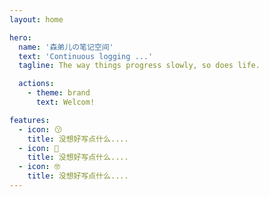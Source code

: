 ```yaml
---
layout: home

hero:
  name: '森弟儿の笔记空间'
  text: 'Continuous logging ...'
  tagline: The way things progress slowly, so does life.

  actions:
    - theme: brand
      text: Welcom!

features:
  - icon: 😗
    title: 没想好写点什么....
  - icon: 🤔
    title: 没想好写点什么....
  - icon: 🤓
    title: 没想好写点什么....
---
```

